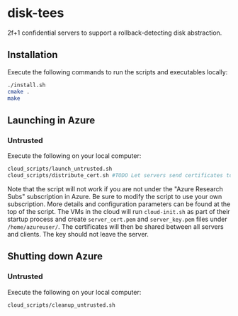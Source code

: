 # disk-tees
2f+1 confidential servers to support a rollback-detecting disk abstraction.

## Installation 
Execute the following commands to run the scripts and executables locally:
```bash
./install.sh
cmake .
make
```

## Launching in Azure
### Untrusted
Execute the following on your local computer:
```bash
cloud_scripts/launch_untrusted.sh
cloud_scripts/distribute_cert.sh #TODO Let servers send certificates to each other instead. Close SSH port so we can't steal server secrets.
```

Note that the script will not work if you are not under the "Azure Research Subs" subscription in Azure. Be sure to modify the script to use your own subscription. More details and configuration parameters can be found at the top of the script.
The VMs in the cloud will run `cloud-init.sh` as part of their startup process and create `server_cert.pem` and `server_key.pem` files under `/home/azureuser/`. The certificates will then be shared between all servers and clients. The key should not leave the server.

## Shutting down Azure
### Untrusted
Execute the following on your local computer:
```bash
cloud_scripts/cleanup_untrusted.sh
```